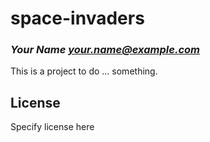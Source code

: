 # space-invaders
### _Your Name <your.name@example.com>_

This is a project to do ... something.

## License

Specify license here

